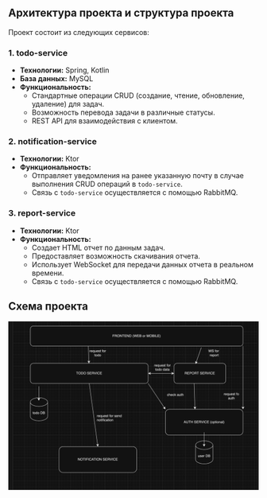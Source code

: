 ## Архитектура проекта и структура проекта
Проект состоит из следующих сервисов:

### 1. todo-service
- **Технологии:** Spring, Kotlin
- **База данных:** MySQL
- **Функциональность:**
    - Стандартные операции CRUD (создание, чтение, обновление, удаление) для задач.
    - Возможность перевода задачи в различные статусы.
    - REST API для взаимодействия с клиентом.

### 2. notification-service
- **Технологии:** Ktor
- **Функциональность:**
    - Отправляет уведомления на ранее указанную почту в случае выполнения CRUD операций в `todo-service`.
    - Связь с `todo-service` осуществляется с помощью RabbitMQ.

### 3. report-service
- **Технологии:** Ktor
- **Функциональность:**
    - Создает HTML отчет по данным задач.
    - Предоставляет возможность скачивания отчета.
    - Использует WebSocket для передачи данных отчета в реальном времени.
    - Связь с `todo-service` осуществляется с помощью RabbitMQ.

## Схема проекта
![Схема проекта](images/schema.png)